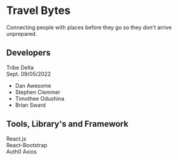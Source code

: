 # Travel Bytes

Connecting people with places before they go so they don't arrive unprepared.

## Developers

Tribe Delta  
Sept. 09/05/2022

- Dan Awesome
- Stephen Clemmer
- Timothee Odushina
- Brian Sward

## Tools, Library's and Framework

React.js  
React-Bootstrap  
Auth0
Axios  
